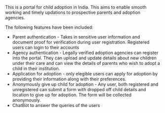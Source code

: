 This is a portal for child adoption in India. This aims to enable smooth working and timely updations to prospective parents and adoption agencies.

The following features have been included:
- Parent authentication - Takes in sensitive user information and document proof for verification during user registration. Registered users can login to their accounts
- Agency authentication - Legally verified adoption agencies can register into the portal. They can upload and update details about new children under their care and can view the details of parents who wish to adopt a child in their institution.
- Application for adoption - only elegible users can apply for adoption by providing their information along with their preferences.
- Anonymously give up child for adoption - Any user, both registered and unregistered can submit a form with dropped off child details and location to give up for adoption. The form will be collected anonymously.
- ChatBot to answer the queries of the users